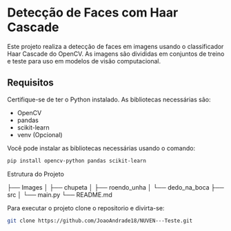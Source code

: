 # Detecção de Faces com Haar Cascade

Este projeto realiza a detecção de faces em imagens usando o classificador Haar Cascade do OpenCV. As imagens são divididas em conjuntos de treino e teste para uso em modelos de visão computacional.

## Requisitos

Certifique-se de ter o Python instalado. As bibliotecas necessárias são:

- OpenCV
- pandas
- scikit-learn
- venv (Opcional)

Você pode instalar as bibliotecas necessárias usando o comando:

```bash
pip install opencv-python pandas scikit-learn 
```

Estrutura do Projeto

├── Images
│   ├── chupeta
│   ├── roendo_unha
│   └── dedo_na_boca
├── src
│   └── main.py
└── README.md

Para executar o projeto clone o repositorio e divirta-se:
```bash
git clone https://github.com/JoaoAndrade18/NUVEN---Teste.git
```

